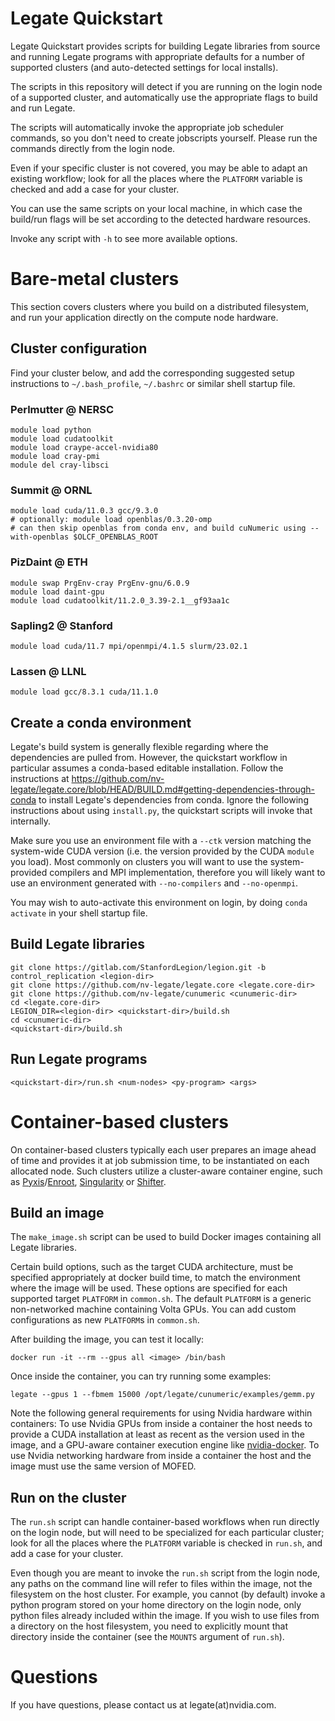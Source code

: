 <!--
Copyright 2021 NVIDIA Corporation

Licensed under the Apache License, Version 2.0 (the "License");
you may not use this file except in compliance with the License.
You may obtain a copy of the License at

    http://www.apache.org/licenses/LICENSE-2.0

Unless required by applicable law or agreed to in writing, software
distributed under the License is distributed on an "AS IS" BASIS,
WITHOUT WARRANTIES OR CONDITIONS OF ANY KIND, either express or implied.
See the License for the specific language governing permissions and
limitations under the License.

-->

Legate Quickstart
=================

Legate Quickstart provides scripts for building Legate libraries from source
and running Legate programs with appropriate defaults for a number of supported
clusters (and auto-detected settings for local installs).

The scripts in this repository will detect if you are running on the login node
of a supported cluster, and automatically use the appropriate flags to build and
run Legate.

The scripts will automatically invoke the appropriate job scheduler commands, so
you don't need to create jobscripts yourself. Please run the commands directly
from the login node.

Even if your specific cluster is not covered, you may be able to adapt an
existing workflow; look for all the places where the `PLATFORM` variable is
checked and add a case for your cluster.

You can use the same scripts on your local machine, in which case the build/run
flags will be set according to the detected hardware resources.

Invoke any script with `-h` to see more available options.

Bare-metal clusters
===================

This section covers clusters where you build on a distributed filesystem, and
run your application directly on the compute node hardware.

Cluster configuration
---------------------

Find your cluster below, and add the corresponding suggested setup instructions
to `~/.bash_profile`, `~/.bashrc` or similar shell startup file.


### Perlmutter @ NERSC

```
module load python
module load cudatoolkit
module load craype-accel-nvidia80
module load cray-pmi
module del cray-libsci
```

### Summit @ ORNL

```
module load cuda/11.0.3 gcc/9.3.0
# optionally: module load openblas/0.3.20-omp
# can then skip openblas from conda env, and build cuNumeric using --with-openblas $OLCF_OPENBLAS_ROOT
```

### PizDaint @ ETH

```
module swap PrgEnv-cray PrgEnv-gnu/6.0.9
module load daint-gpu
module load cudatoolkit/11.2.0_3.39-2.1__gf93aa1c
```

### Sapling2 @ Stanford

```
module load cuda/11.7 mpi/openmpi/4.1.5 slurm/23.02.1
```

### Lassen @ LLNL

```
module load gcc/8.3.1 cuda/11.1.0
```

Create a conda environment
--------------------------

Legate's build system is generally flexible regarding where the dependencies are
pulled from. However, the quickstart workflow in particular assumes a
conda-based editable installation. Follow the instructions at
https://github.com/nv-legate/legate.core/blob/HEAD/BUILD.md#getting-dependencies-through-conda
to install Legate's dependencies from conda. Ignore the following instructions
about using `install.py`, the quickstart scripts will invoke that internally.

Make sure you use an environment file with a `--ctk` version matching the
system-wide CUDA version (i.e. the version provided by the CUDA `module` you
load). Most commonly on clusters you will want to use the system-provided
compilers and MPI implementation, therefore you will likely want to use an
environment generated with `--no-compilers` and `--no-openmpi`.

You may wish to auto-activate this environment on login, by doing `conda activate`
in your shell startup file.

Build Legate libraries
----------------------

```
git clone https://gitlab.com/StanfordLegion/legion.git -b control_replication <legion-dir>
git clone https://github.com/nv-legate/legate.core <legate.core-dir>
git clone https://github.com/nv-legate/cunumeric <cunumeric-dir>
cd <legate.core-dir>
LEGION_DIR=<legion-dir> <quickstart-dir>/build.sh
cd <cunumeric-dir>
<quickstart-dir>/build.sh
```

Run Legate programs
-------------------

```
<quickstart-dir>/run.sh <num-nodes> <py-program> <args>
```

Container-based clusters
========================

On container-based clusters typically each user prepares an image ahead of time
and provides it at job submission time, to be instantiated on each allocated
node. Such clusters utilize a cluster-aware container engine, such as
[Pyxis](https://github.com/NVIDIA/pyxis)/[Enroot](https://github.com/NVIDIA/enroot),
[Singularity](https://apptainer.org) or
[Shifter](https://www.nersc.gov/research-and-development/user-defined-images/).

Build an image
--------------

The `make_image.sh` script can be used to build Docker images containing all
Legate libraries.

Certain build options, such as the target CUDA architecture, must be specified
appropriately at docker build time, to match the environment where the image
will be used. These options are specified for each supported target `PLATFORM`
in `common.sh`. The default `PLATFORM` is a generic non-networked machine
containing Volta GPUs. You can add custom configurations as new `PLATFORM`s in
`common.sh`.

After building the image, you can test it locally:

```
docker run -it --rm --gpus all <image> /bin/bash
```

Once inside the container, you can try running some examples:

```
legate --gpus 1 --fbmem 15000 /opt/legate/cunumeric/examples/gemm.py
```

Note the following general requirements for using Nvidia hardware within
containers: To use Nvidia GPUs from inside a container the host needs to
provide a CUDA installation at least as recent as the version used in the
image, and a GPU-aware container execution engine like
[nvidia-docker](https://github.com/NVIDIA/nvidia-docker). To use Nvidia
networking hardware from inside a container the host and the image must use
the same version of MOFED.

Run on the cluster
------------------

The `run.sh` script can handle container-based workflows when run directly on the
login node, but will need to be specialized for each particular cluster; look for
all the places where the `PLATFORM` variable is checked in `run.sh`, and add a
case for your cluster.

Even though you are meant to invoke the `run.sh` script from the login node, any
paths on the command line will refer to files within the image, not the
filesystem on the host cluster. For example, you cannot (by default) invoke a
python program stored on your home directory on the login node, only python
files already included within the image. If you wish to use files from a
directory on the host filesystem, you need to explicitly mount that directory
inside the container (see the `MOUNTS` argument of `run.sh`).

Questions
=========

If you have questions, please contact us at legate(at)nvidia.com.
